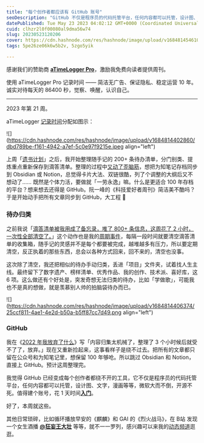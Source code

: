 ```yaml
---
title: "每个创作者都应该有 GitHub 账号"
seoDescription: "GitHub 不仅是程序员的代码托管平台，任何内容都可以托管，设计图、文字，漫画等等，微软大而不倒，开源不死。"
datePublished: Tue May 23 2023 04:02:12 GMT+0000 (Coordinated Universal Time)
cuid: clhzr2l0f00080al9dma56w74
slug: 20230523120206
cover: https://cdn.hashnode.com/res/hashnode/image/upload/v1684814546105/59b53af3-0e59-4a90-b39a-afdf1c2a6cf3.jpeg
tags: 5pe26ze06k6w5b2v, 5zgo5yik

---
```


感谢我们的赞助商 [**aTimeLogger Pro**](https://atimelogger.pro/)，激励我免费向读者提供周刊。

使用 aTimeLogger Pro 记录时间 —— 简洁无广告、保证隐私、稳定运营 10 年。诚实对待每天的 86400 秒，觉察、唤醒，认识自己。

---

2023 年第 21 周。

aTimeLogger [记录时间](http://mp.weixin.qq.com/s?__biz=MzI3MzU5MDA1OQ==&mid=2247485032&idx=1&sn=acb21dab9e80298f57f65f3a9ea3a1c7&chksm=eb21b42cdc563d3a565d6c98ad7010303e68799b4f29c829a6c1fd89ff190878ddb44f22a899&scene=21#wechat_redirect)分配如图示：

![](https://cdn.hashnode.com/res/hashnode/image/upload/v1684814402860/dbd789be-f161-4942-a7ef-5c0e97f9215e.jpeg align="left")

上周「[遗书计划](http://mp.weixin.qq.com/s?__biz=MzI3MzU5MDA1OQ==&mid=2247487702&idx=1&sn=302b48087aa484fcfe9412f3fc3785cf&chksm=eb21a292dc562b846924e5c612ff1df6b95569c065911b8a549df5227981822cf766d2f97b51&scene=21#wechat_redirect)」之后，我开始整理随手记的 200+ 条待办清单，分门别类、提炼重点重新保存到滴答清单。整理的过程中[又动了歪脑筋](http://mp.weixin.qq.com/s?__biz=MzI3MzU5MDA1OQ==&mid=2247487444&idx=1&sn=6bd4497e014c84cc24a165b0cc4967b0&chksm=eb21bd90dc563486a1df5e7de213e2f5b3fd75e329e32873a275d22debc31a271760f516d6a2&scene=21#wechat_redirect)，想把为知笔记存档同步到 Obsidian 或 Notion，总觉得卡片大法、双链很酷，列了个调整的大纲后又不想动了…… 既然是个体力活，要做就「一劳永逸」嘛。什么是更适合 100 年存档的平台？想来想去还得是 GitHub。阮一峰的《科技爱好者周刊》简洁美不酷吗？于是开始动手把所有文章同步到 GitHub，大工程 🤣

### **待办归类**

之前我说「[滴答清单被我用成了备忘录，堆了 800+ 条信息，这周花了 2 小时，一次性全部清空了。](http://mp.weixin.qq.com/s?__biz=MzI3MzU5MDA1OQ==&mid=2247487356&idx=1&sn=6617f51c20e56b45a9c3f9534a8b37e3&chksm=eb21bd38dc56342e8fe78eae5c9bb3d483cc9981d231a58b7e30a0fe445eff3dc2b728c8ec1b&scene=21#wechat_redirect)」这个动作也是我的[周期事件](http://mp.weixin.qq.com/s?__biz=MzI3MzU5MDA1OQ==&mid=2247487702&idx=1&sn=302b48087aa484fcfe9412f3fc3785cf&chksm=eb21a292dc562b846924e5c612ff1df6b95569c065911b8a549df5227981822cf766d2f97b51&scene=21#wechat_redirect)，每隔一段时间就要清空滴答清单的收集箱，随手记的灵感并不是每个都要被完成，越堆越多有压力，所以要定期清空，反正执着的那些东西，总会以各种方式回来，回不来的，清空也没事。

这次除了清空，我还把相似的待办手动归类，丢进「项目」文件夹，试着找人生主线。最终留下了数字遗产、榜样清单、优秀作品、我的创作、技术派、喜好库，这 6 项。这么做还有个好处是，突发奇想无法归类的待办，比如「学做歌」，可能我也不是真的想做，就是羡慕别人帅的拍脑袋待办而已。

![](https://cdn.hashnode.com/res/hashnode/image/upload/v1684814406374/25ccf811-4ae1-4e2d-b50a-b5ff87cc7d49.png align="left")

### **GitHub**

我在《[2022 年我放弃了什么](http://mp.weixin.qq.com/s?__biz=MzI3MzU5MDA1OQ==&mid=2247487444&idx=1&sn=6bd4497e014c84cc24a165b0cc4967b0&chksm=eb21bd90dc563486a1df5e7de213e2f5b3fd75e329e32873a275d22debc31a271760f516d6a2&scene=21#wechat_redirect)》写「内容归集太机械了，整理了 3 个小时候后就受不了了，放弃。」现在又重新捡起来，这事看样子是绕不过去。把所有的文章都只留在公众号和为知笔记里，想保留 100 年够呛。所以跳过 Obsidian 和 Notion，直接上 GitHub。预计这周整理完。

我觉得 GitHub 已经变成每个创作者都绕不开的工具，它不仅是程序员的代码托管平台，任何内容都可以托管，设计图、文字，漫画等等，微软大而不倒，开源不死。值得建个账号，花 1 天时间[**入门**](https://zhuanlan.zhihu.com/p/337959303)。

好了，本周就这些。

其他日常琐碎，比如循环播放早安的《麒麟》和 GAI 的《烈火战马》，在 B站 发现一个女生酒播 [**@狂妄王大壮**](https://space.bilibili.com/99385467) 等等，就不一一罗列，感兴趣可以来我的[动态频道](http://mp.weixin.qq.com/s?__biz=MzI3MzU5MDA1OQ==&mid=2247487599&idx=1&sn=1a4514e55dd0c84723eda32d23c5d9c3&chksm=eb21a22bdc562b3dba995cc9f972471e0d1a16fdecc10655c8479f4603f2aeee216a5e3f4a0f&scene=21#wechat_redirect)逛逛。